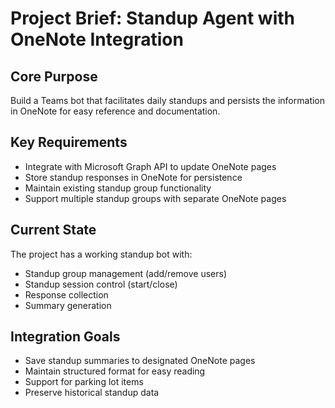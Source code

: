 # Project Brief: Standup Agent with OneNote Integration

## Core Purpose

Build a Teams bot that facilitates daily standups and persists the information in OneNote for easy reference and documentation.

## Key Requirements

- Integrate with Microsoft Graph API to update OneNote pages
- Store standup responses in OneNote for persistence
- Maintain existing standup group functionality
- Support multiple standup groups with separate OneNote pages

## Current State

The project has a working standup bot with:

- Standup group management (add/remove users)
- Standup session control (start/close)
- Response collection
- Summary generation

## Integration Goals

- Save standup summaries to designated OneNote pages
- Maintain structured format for easy reading
- Support for parking lot items
- Preserve historical standup data
